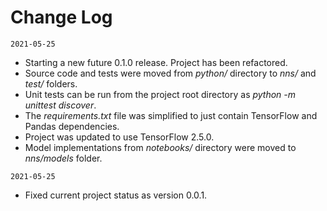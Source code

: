 # Change Log

`2021-05-25`
- Starting a new future 0.1.0 release. Project has been refactored.
- Source code and tests were moved from _python/_ directory to _nns/_ and _test/_ folders.
- Unit tests can be run from the project root directory as _python -m unittest discover_.
- The _requirements.txt_ file was simplified to just contain TensorFlow and Pandas dependencies.
- Project was updated to use TensorFlow 2.5.0.
- Model implementations from _notebooks/_ directory were moved to _nns/models_ folder.

`2021-05-25`
- Fixed current project status as version 0.0.1.